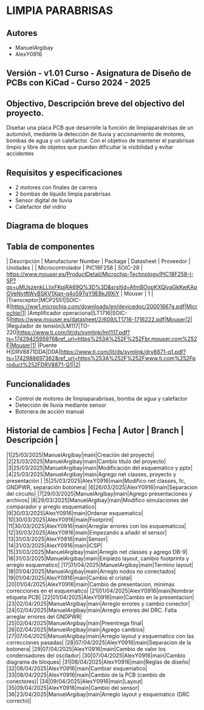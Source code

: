 ﻿# LIMPIA PARABRISAS

## Autores
- ManuelArgibay
- AlexY0916

## Versión - v1.01 Curso - Asignatura de Diseño de PCBs con KiCad - Curso 2024 - 2025

## Objectivo, Descripción breve del objectivo del proyecto.
Diseñar una placa PCB que desarrolle la función de limpiaparabrisas de un automóvil, mediante la detección de lluvia y accionamiento de motores, bombas de agua y un calefactor. Con el objetivo de mantener el parabrisas limpio y libre de objetos que puedan dificultar la visibilidad y evitar accidentes 

## Requisitos y especificaciones
- 2 motores con finales de carrera
- 2 bombas de líquido limpia parabrisas
- Sensor digital de lluvia
- Calefactor del vidrio

## Diagrama de bloques




## Tabla de componentes
| Descripción | Manufacturer Number | Package | Datasheet | Proveedor | Unidades |
| Microcontrolador | PIC18F258 | SOIC-28 | https://www.mouser.es/ProductDetail/Microchip-Technology/PIC18F258-I-SP?qs=uMUszenkLLIixFKqjRA69Q%3D%3D&srsltid=AfmBOopKXQlyaGkKwKApGVeNytftWyBSKV1Xqn-g4o59TgY9E8kJ9XiY | Mouser | 1 |
|Transceptor|MCP2551|SOIC-8|https://ww1.microchip.com/downloads/en/devicedoc/20001667g.pdf|Microchip|1|
|Amplificador operacional|LT1716|SOIC-5|https://www.mouser.es/datasheet/2/609/LT1716-1716222.pdf|Mouser|2|
|Regulador de tensión|LM117|TO-220|https://www.ti.com/lit/ds/symlink/lm1117.pdf?ts=1742942595976&ref_url=https%253A%252F%252Fbr.mouser.com%252F|Mouser|1|
|Puente H|DRV8871DDA|DDA|https://www.ti.com/lit/ds/symlink/drv8871-q1.pdf?ts=1742988697362&ref_url=https%253A%252F%252Fwww.ti.com%252Fproduct%252FDRV8871-Q1||2|

## Funcionalidades
- Control de motores de limpiaparabrisas, bomba de agua y calefactor
- Detección de lluvia mediante sensor
- Botonera de acción manual

## Historial de cambios | Fecha | Autor | Branch | Descripción |
|1|25/03/2025|ManuelArgibay|main|Creación del proyecto|
|2|25/03/2025|ManuelArgibay|main|Cambio titulo del proyecto|
|3|25/03/2025|ManuelArgibay|main|Modificación del esquemático y pptx|
|4|25/03/2025|ManuelArgibay|main|Agrego net classes, proyecto y presentación |
|5|25/03/2025|AlexY0916|main|Modifico net classes, fc, GNDPWR, separación botonera|
|6|26/03/2025|AlexY0916|main|Separacion del circuito|
|7|29/03/2025|ManuelArgibay|main|Agrego presentaciones y archivos|
|8|29/03/2025|ManuelArgibay|main|Modifico simulaciones del comparador y arreglo esquematico|
|9|30/03/2025|AlexY0916|main|Ordenar esquematico|
|10|30/03/2025|AlexY0916|main|Footprint|
|11|30/03/2025|AlexY0916|main|Arreglar errores con los esquematicos|
|12|30/03/2025|AlexY0916|main|Empezando a añadir el sensor|
|13|31/03/2025|AlexY0916|main|Sensor|
|14|31/03/2025|AlexY0916|main|ICSP|
|15|31/03/2025|ManuelArgibay|main|Arreglo net classes y agrego DB-9|
|16|31/03/2025|ManuelArgibay|main|Empiezo layout, cambio footprints y arreglo esquematico|
|17|01/04/2025|ManuelArgibay|main|Termino layout|
|18|01/04/2025|ManuelArgibay|main|Arreglo nodos no conectados|
|19|01/04/2025|AlexY0916|main|Cambio el cristal|
|20|01/04/2025|AlexY0916|main|Cambio de presentacion, minimas correcciones en el esquematico|
|21|01/04/2025|AlexY0916|main|Nombrar etiqueta PCB|
|22|01/04/2025|AlexY0916|main|Cambio en la presentacion|
|23|02/04/2025|ManuelArgibay|main|Arreglo errores y cambio conector|
|24|02/04/2025|ManuelArgibay|main|Arreglo errores del DRC. Falta arreglar errores del GNDPWR|
|25|02/04/2025|ManuelArgibay|main|Preentrega final|
|26|02/04/2025|ManuelArgibay|main|Agrego cambios|
|27|07/04/2025|ManuelArgibay|main|Arreglo layout y esquematico con las correcciones pasadas|
|28|07/04/2025|AlexY0916|main|Separacion de la botonera|
|29|07/04/2025|AlexY0916|main|Cambio de valor los condensadores del oscilador|
|30|07/04/2025|AlexY0916|main|Cambio diagrama de bloques|
|31|08/04/2025|AlexY0916|main|Reglas de diseño|
|32|08/04/2025|AlexY0916|main|Cambiar esquematico|
|33|08/04/2025|AlexY0916|main|Cambio de la PCB (cambio de conectores)|
|34|09/04/2025|AlexY0916|main|Layout|
|35|09/04/2025|AlexY0916|main|Cambio del sensor|
|36|23/04/2025|ManuelArgibay|main|Arreglo layout y esquematico (DRC correcto)|

